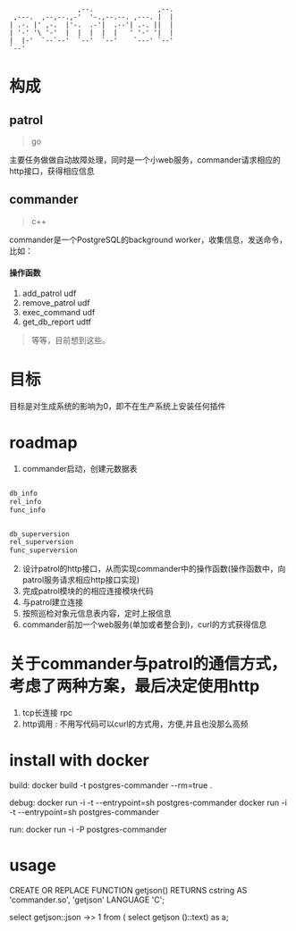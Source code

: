 ```
                 ,--.                ,--.
 ,---.  ,--,--.,-'  '-.,--.--. ,---. |  |
| .-. |' ,-.  |'-.  .-'|  .--'| .-. ||  |
| '-' '\ '-'  |  |  |  |  |   ' '-' '|  |
|  |-'  `--`--'  `--'  `--'    `---' `--'
`--'
```

# 构成

## patrol

> go

主要任务做做自动故障处理，同时是一个小web服务，commander请求相应的http接口，获得相应信息

## commander

> c++

commander是一个PostgreSQL的background worker，收集信息，发送命令，比如：

#### 操作函数

1. add_patrol udf
2. remove_patrol udf
3. exec_command udf
4. get_db_report udtf

> 等等，目前想到这些。

# 目标

目标是对生成系统的影响为0，即不在生产系统上安装任何插件

# roadmap

1. commander启动，创建元数据表

``` sql

db_info
rel_info
func_info


db_superversion
rel_superversion
func_superversion

```

2. 设计patrol的http接口，从而实现commander中的操作函数(操作函数中，向patrol服务请求相应http接口实现)
3. 完成patrol模块的的相应连接模块代码
4. 与patrol建立连接
5. 按照巡检对象元信息表内容，定时上报信息
6. commander前加一个web服务(单加或者整合到)，curl的方式获得信息

# 关于commander与patrol的通信方式，考虑了两种方案，最后决定使用http

1. tcp长连接 rpc
2. http调用 : 不用写代码可以curl的方式用，方便,并且也没那么高频

# install with docker

build:
    docker build -t postgres-commander --rm=true .

debug:
    docker run -i -t --entrypoint=sh postgres-commander
    docker run -i -t --entrypoint=sh postgres-commander

run:
    docker run -i -P postgres-commander

# usage
CREATE OR REPLACE FUNCTION getjson()
    RETURNS cstring
AS 'commander.so',
'getjson'
LANGUAGE 'C';

select
    getjson::json ->> 1
from (
    select
        getjson ()::text) as a;
